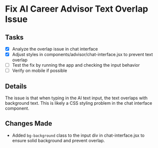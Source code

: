# Fix AI Career Advisor Text Overlap Issue

## Tasks
- [x] Analyze the overlap issue in chat interface
- [x] Adjust styles in components/advisor/chat-interface.jsx to prevent text overlap
- [ ] Test the fix by running the app and checking the input behavior
- [ ] Verify on mobile if possible

## Details
The issue is that when typing in the AI text input, the text overlaps with background text. This is likely a CSS styling problem in the chat interface component.

## Changes Made
- Added `bg-background` class to the input div in chat-interface.jsx to ensure solid background and prevent overlap.
